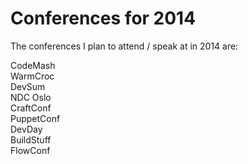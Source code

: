 Conferences for 2014
====
The conferences I plan to attend / speak at in 2014 are:

CodeMash  
WarmCroc  
DevSum  
NDC Oslo  
CraftConf  
PuppetConf  
DevDay  
BuildStuff  
FlowConf
